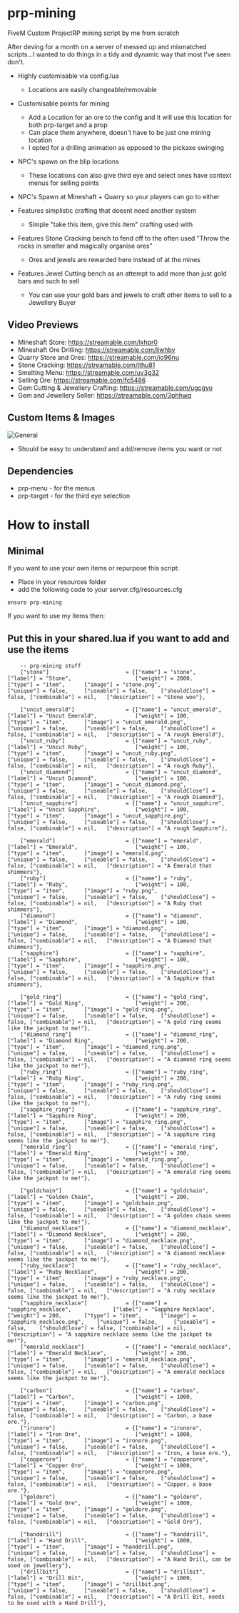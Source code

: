 # prp-mining
FiveM Custom ProjectRP mining script by me from scratch

After deving for a month on a server of messed up and mismatched scripts...I wanted to do things in a tidy and dynamic way that most I've seen don't.

- Highly customisable via config.lua
  - Locations are easily changeable/removable

- Customisable points for mining
  - Add a Location for an ore to the config and it will use this location for both prp-target and a prop
  - Can place them anywhere, doesn't have to be just one mining location
  - I opted for a drilling animation as opposed to the pickaxe swinging

- NPC's spawn on the blip locations
  - These locations can also give third eye and select ones have context menus for selling points

- NPC's Spawn at Mineshaft + Quarry so your players can go to either

- Features simplistic crafting that doesnt need another system
  - Simple "take this item, give this item" crafting used with 

- Features Stone Cracking bench to fend off to the often used "Throw the rocks in smelter and magically organise ores"
  - Ores and jewels are rewarded here instead of at the mines 

- Features Jewel Cutting bench as an attempt to add more than just gold bars and such to sell
  - You can use your gold bars and jewels to craft other items to sell to a Jewellery Buyer

## Video Previews
- Mineshaft Store: https://streamable.com/lxhpr0
- Mineshaft Ore Drilling: https://streamable.com/liwhbv
- Quarry Store and Ores: https://streamable.com/io96nu
- Stone Cracking: https://streamable.com/jthu81
- Smelting Menu: https://streamable.com/uv3g32
- Selling Ore: https://streamable.com/fc5486
- Gem Cutting & Jewellery Crafting: https://streamable.com/ugcgyo
- Gem and Jewellery Seller: https://streamable.com/3phhwq

## Custom Items & Images
  ![General](https://i.imgur.com/0cQ24AY.jpeg)

- Should be easy to understand and add/remove items you want or not
## Dependencies
- prp-menu - for the menus
- prp-target - for the third eye selection

# How to install
## Minimal
If you want to use your own items or repurpose this script:
- Place in your resources folder
- add the following code to your server.cfg/resources.cfg
```
ensure prp-mining
```
If you want to use my items then:
## Put this in your shared.lua if you want to add and use the items

```
	-- prp-mining stuff
	["stone"] 		 	 			 = {["name"] = "stone",           				["label"] = "Stone",	 				["weight"] = 2000, 	    ["type"] = "item", 		["image"] = "stone.png", 				["unique"] = false, 	["useable"] = false, 	["shouldClose"] = false, ["combinable"] = nil,   ["description"] = "Stone woo"},

	["uncut_emerald"] 				 = {["name"] = "uncut_emerald", 			  	["label"] = "Uncut Emerald", 			["weight"] = 100, 		["type"] = "item", 		["image"] = "uncut_emerald.png", 		["unique"] = false, 	["useable"] = false, 	["shouldClose"] = false, ["combinable"] = nil,   ["description"] = "A rough Emerald"},
	["uncut_ruby"] 					 = {["name"] = "uncut_ruby", 			  	  	["label"] = "Uncut Ruby", 				["weight"] = 100, 		["type"] = "item", 		["image"] = "uncut_ruby.png", 			["unique"] = false, 	["useable"] = false, 	["shouldClose"] = false, ["combinable"] = nil,   ["description"] = "A rough Ruby"},
	["uncut_diamond"] 				 = {["name"] = "uncut_diamond", 			  	["label"] = "Uncut Diamond", 			["weight"] = 100, 		["type"] = "item", 		["image"] = "uncut_diamond.png", 		["unique"] = false, 	["useable"] = false, 	["shouldClose"] = false, ["combinable"] = nil,   ["description"] = "A rough Diamond"},
	["uncut_sapphire"] 				 = {["name"] = "uncut_sapphire", 			  	["label"] = "Uncut Sapphire", 			["weight"] = 100, 		["type"] = "item", 		["image"] = "uncut_sapphire.png", 		["unique"] = false, 	["useable"] = false, 	["shouldClose"] = false, ["combinable"] = nil,   ["description"] = "A rough Sapphire"},

	["emerald"] 					 = {["name"] = "emerald", 			  	  		["label"] = "Emerald", 					["weight"] = 100, 		["type"] = "item", 		["image"] = "emerald.png", 				["unique"] = false, 	["useable"] = false, 	["shouldClose"] = false, ["combinable"] = nil,   ["description"] = "A Emerald that shimmers"},
	["ruby"] 						 = {["name"] = "ruby", 			  	  			["label"] = "Ruby", 					["weight"] = 100, 		["type"] = "item", 		["image"] = "ruby.png", 				["unique"] = false, 	["useable"] = false, 	["shouldClose"] = false, ["combinable"] = nil,   ["description"] = "A Ruby that shimmers"},
	["diamond"] 					 = {["name"] = "diamond", 			  	  		["label"] = "Diamond", 					["weight"] = 100, 		["type"] = "item", 		["image"] = "diamond.png", 				["unique"] = false, 	["useable"] = false, 	["shouldClose"] = false, ["combinable"] = nil,   ["description"] = "A Diamond that shimmers"},
	["sapphire"] 					 = {["name"] = "sapphire", 			  	  		["label"] = "Sapphire",					["weight"] = 100, 		["type"] = "item", 		["image"] = "sapphire.png", 			["unique"] = false, 	["useable"] = false, 	["shouldClose"] = false, ["combinable"] = nil,   ["description"] = "A Sapphire that shimmers"},

	["gold_ring"] 					 = {["name"] = "gold_ring", 			  	  	["label"] = "Gold Ring", 				["weight"] = 200, 		["type"] = "item", 		["image"] = "gold_ring.png", 			["unique"] = false, 	["useable"] = false, 	["shouldClose"] = false, ["combinable"] = nil,   ["description"] = "A gold ring seems like the jackpot to me!"},
	["diamond_ring"] 				 = {["name"] = "diamond_ring", 			  	  	["label"] = "Diamond Ring", 			["weight"] = 200, 		["type"] = "item", 		["image"] = "diamond_ring.png", 		["unique"] = false, 	["useable"] = false, 	["shouldClose"] = false, ["combinable"] = nil,   ["description"] = "A diamond ring seems like the jackpot to me!"},
	["ruby_ring"] 					 = {["name"] = "ruby_ring", 			  	  	["label"] = "Ruby Ring", 				["weight"] = 200, 		["type"] = "item", 		["image"] = "ruby_ring.png", 			["unique"] = false, 	["useable"] = false, 	["shouldClose"] = false, ["combinable"] = nil,   ["description"] = "A ruby ring seems like the jackpot to me!"},
	["sapphire_ring"] 				 = {["name"] = "sapphire_ring", 			  	["label"] = "Sapphire Ring", 			["weight"] = 200, 		["type"] = "item", 		["image"] = "sapphire_ring.png", 		["unique"] = false, 	["useable"] = false, 	["shouldClose"] = false, ["combinable"] = nil,   ["description"] = "A sapphire ring seems like the jackpot to me!"},
	["emerald_ring"] 				 = {["name"] = "emerald_ring", 			  	  	["label"] = "Emerald Ring", 			["weight"] = 200, 		["type"] = "item", 		["image"] = "emerald_ring.png", 		["unique"] = false, 	["useable"] = false, 	["shouldClose"] = false, ["combinable"] = nil,   ["description"] = "A emerald ring seems like the jackpot to me!"},

	["goldchain"] 				 	 = {["name"] = "goldchain", 			  	  	["label"] = "Golden Chain", 			["weight"] = 200, 		["type"] = "item", 		["image"] = "goldchain.png", 			["unique"] = false, 	["useable"] = false, 	["shouldClose"] = false, ["combinable"] = nil,   ["description"] = "A golden chain seems like the jackpot to me!"},
	["diamond_necklace"] 			 = {["name"] = "diamond_necklace", 			  	["label"] = "Diamond Necklace", 		["weight"] = 200, 		["type"] = "item", 		["image"] = "diamond_necklace.png", 	["unique"] = false, 	["useable"] = false, 	["shouldClose"] = false, ["combinable"] = nil,   ["description"] = "A diamond necklace seems like the jackpot to me!"},
	["ruby_necklace"] 				 = {["name"] = "ruby_necklace", 			  	["label"] = "Ruby Necklace", 			["weight"] = 200, 		["type"] = "item", 		["image"] = "ruby_necklace.png", 		["unique"] = false, 	["useable"] = false, 	["shouldClose"] = false, ["combinable"] = nil,   ["description"] = "A ruby necklace seems like the jackpot to me!"},
	["sapphire_necklace"] 			 = {["name"] = "sapphire_necklace", 			["label"] = "Sapphire Necklace", 		["weight"] = 200, 		["type"] = "item", 		["image"] = "sapphire_necklace.png", 	["unique"] = false, 	["useable"] = false, 	["shouldClose"] = false, ["combinable"] = nil,   ["description"] = "A sapphire necklace seems like the jackpot to me!"},
	["emerald_necklace"] 			 = {["name"] = "emerald_necklace", 			  	["label"] = "Emerald Necklace", 		["weight"] = 200, 		["type"] = "item", 		["image"] = "emerald_necklace.png", 	["unique"] = false, 	["useable"] = false, 	["shouldClose"] = false, ["combinable"] = nil,   ["description"] = "A emerald necklace seems like the jackpot to me!"},

	["carbon"] 					 	 = {["name"] = "carbon", 			  	  		["label"] = "Carbon", 					["weight"] = 1000, 		["type"] = "item", 		["image"] = "carbon.png", 				["unique"] = false, 	["useable"] = false, 	["shouldClose"] = false, ["combinable"] = nil,   ["description"] = "Carbon, a base ore."},
	["ironore"] 					 = {["name"] = "ironore", 			  	  		["label"] = "Iron Ore", 				["weight"] = 1000, 		["type"] = "item", 		["image"] = "ironore.png", 				["unique"] = false, 	["useable"] = false, 	["shouldClose"] = false, ["combinable"] = nil,   ["description"] = "Iron, a base ore."},
	["copperore"] 					 = {["name"] = "copperore", 			  	  	["label"] = "Copper Ore", 				["weight"] = 1000, 		["type"] = "item", 		["image"] = "copperore.png", 			["unique"] = false, 	["useable"] = false, 	["shouldClose"] = false, ["combinable"] = nil,   ["description"] = "Copper, a base ore."},
	["goldore"] 					 = {["name"] = "goldore", 			  	  		["label"] = "Gold Ore", 				["weight"] = 1000, 		["type"] = "item", 		["image"] = "goldore.png", 				["unique"] = false, 	["useable"] = false, 	["shouldClose"] = false, ["combinable"] = nil,   ["description"] = "Gold Ore"},
		
	["handdrill"] 					 = {["name"] = "handdrill", 			  	  	["label"] = "Hand Drill", 				["weight"] = 1000, 		["type"] = "item", 		["image"] = "handdrill.png", 			["unique"] = false, 	["useable"] = false, 	["shouldClose"] = false, ["combinable"] = nil,   ["description"] = "A Hand Drill, can be used on jewellery"},
	["drillbit"] 					 = {["name"] = "drillbit", 			  	  		["label"] = "Drill Bit", 				["weight"] = 1000, 		["type"] = "item", 		["image"] = "drillbit.png", 			["unique"] = false, 	["useable"] = false, 	["shouldClose"] = false, ["combinable"] = nil,   ["description"] = "A Drill Bit, needs to be used with a Hand Drill"},
```
